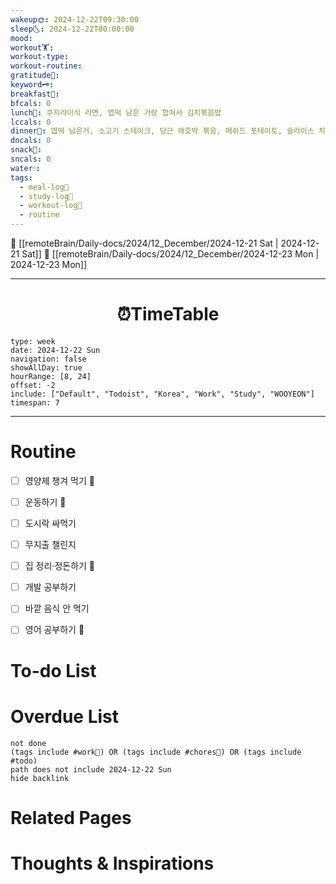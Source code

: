 ```yaml
---
wakeup🌞: 2024-12-22T09:30:00
sleep🌜: 2024-12-22T00:00:00
mood: 
workout🏋️: 
workout-type: 
workout-routine: 
gratitude🙏: 
keyword🗝️: 
breakfast🍳: 
bfcals: 0
lunch🍚: 쿠지라이식 라면, 엽떡 남은 거랑 합쳐서 김치볶음밥
lccals: 0
dinner🥗: 엽떡 남은거, 소고기 스테이크, 당근 애호박 볶음, 메쉬드 포테이토, 슬라이스 치즈 2장
dncals: 0
snack🍬: 
sncals: 0
water💧: 
tags:
  - meal-log📝
  - study-log📓
  - workout-log💪
  - routine
---
```


🔺 [[remoteBrain/Daily-docs/2024/12_December/2024-12-21 Sat | 2024-12-21 Sat]]
🔻 [[remoteBrain/Daily-docs/2024/12_December/2024-12-23 Mon | 2024-12-23 Mon]]
___
<h1> <center>⏰TimeTable </center> </h1>

```gEvent
type: week
date: 2024-12-22 Sun
navigation: false
showAllDay: true
hourRange: [8, 24]
offset: -2
include: ["Default", "Todoist", "Korea", "Work", "Study", "WOOYEON"]
timespan: 7
```

--- 


# Routine 

- [ ] 영양제 챙겨 먹기 🔼 
- [ ] 운동하기 🔼 
- [ ] 도시락 싸먹기 
- [ ] 무지출 챌린지 
- [ ] 집 정리·정돈하기 🔼
- [ ] 개발 공부하기
- [ ] 바깥 음식 안 먹기 
- [ ] 영어 공부하기 🔼 


# To-do List


# Overdue List
```tasks
not done
(tags include #work💼) OR (tags include #chores🧺) OR (tags include #todo)
path does not include 2024-12-22 Sun
hide backlink
```

# Related Pages



# Thoughts & Inspirations

